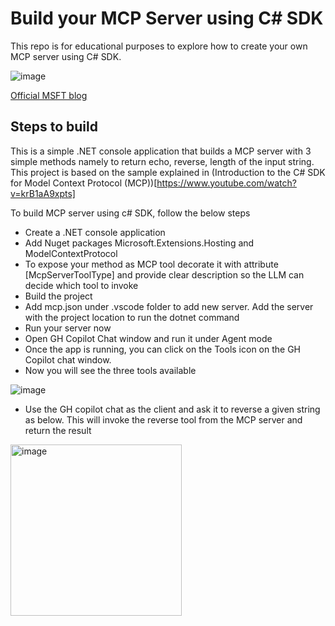 # Build your MCP Server using C# SDK

This repo is for educational purposes to explore how to create your own MCP server using C# SDK.

![image](https://github.com/user-attachments/assets/69dc3fb9-6d09-47f9-89eb-7aae3c18da5e)

[Official MSFT blog](https://devblogs.microsoft.com/blog/microsoft-partners-with-anthropic-to-create-official-c-sdk-for-model-context-protocol) 

## Steps to build
This is a simple .NET console application that builds a MCP server with 3 simple methods namely to return echo, reverse, length of the input string. This project is based on the sample explained in (Introduction to the C# SDK for Model Context Protocol (MCP))[https://www.youtube.com/watch?v=krB1aA9xpts]

To build MCP server using c# SDK, follow the below steps
- Create a .NET console application
- Add Nuget packages Microsoft.Extensions.Hosting and ModelContextProtocol
- To expose your method as MCP tool decorate it with attribute [McpServerToolType] and provide clear description so the LLM can decide which tool to invoke
- Build the project
- Add mcp.json under .vscode folder to add new server. Add the server with the project location to run the dotnet command
- Run your server now
- Open GH Copilot Chat window and run it under Agent mode
- Once the app is running, you can click on the Tools icon on the GH Copilot chat window.
- Now you will see the three tools available
  
![image](https://github.com/user-attachments/assets/bc194aac-5090-4c89-bf0a-891344c36f83)
- Use the GH copilot chat as the client and ask it to reverse a given string as below. This will invoke the reverse tool from the MCP server and return the result
<img width="274" alt="image" src="https://github.com/user-attachments/assets/0c70cfb9-8bab-4961-97e8-7685dd80521c" />




